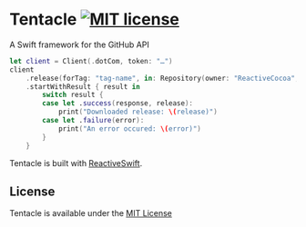 # Tentacle [![MIT license](https://img.shields.io/badge/license-MIT-lightgrey.svg)](https://raw.githubusercontent.com/mdiep/Tentacle/master/LICENSE.md)
A Swift framework for the GitHub API

```swift
let client = Client(.dotCom, token: "…")
client
    .release(forTag: "tag-name", in: Repository(owner: "ReactiveCocoa", name: "ReactiveCocoa"))
    .startWithResult { result in
        switch result {
        case let .success(response, release):
            print("Downloaded release: \(release)")
        case let .failure(error):
            print("An error occured: \(error)")
        }
    }
```

Tentacle is built with [ReactiveSwift](https://github.com/ReactiveCocoa/ReactiveSwift).

## License
Tentacle is available under the [MIT License](LICENSE.md)
